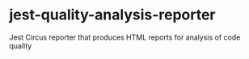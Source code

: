# jest-quality-analysis-reporter
Jest Circus reporter that produces HTML reports for analysis of code quality
